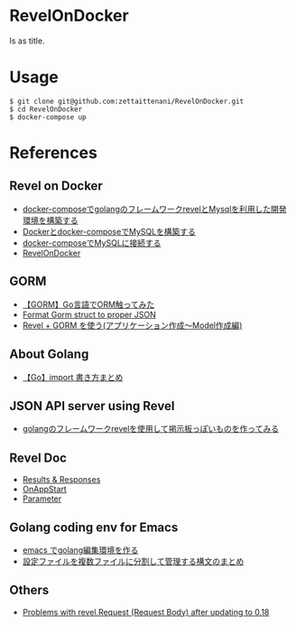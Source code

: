 # RevelOnDocker
Is as title.

# Usage
```shell
$ git clone git@github.com:zettaittenani/RevelOnDocker.git
$ cd RevelOnDocker
$ docker-compose up
```

# References
## Revel on Docker
- [docker-composeでgolangのフレームワークrevelとMysqlを利用した開発環境を構築する](https://qiita.com/youtanagai/items/533341949daafc519da3)
- [Dockerとdocker-composeでMySQLを構築する](https://tomokazu-kozuma.com/build-mysql-with-docker-compose/)
- [docker-composeでMySQLに接続する](https://qiita.com/M_Nagata/items/120831bb4e4a3deace13)
- [RevelOnDocker](https://github.com/youtangai/RevelOnDocker)

## GORM
- [【GORM】Go言語でORM触ってみた](https://qiita.com/chan-p/items/cf3e007b82cc7fce2d81)
- [Format Gorm struct to proper JSON](https://forum.golangbridge.org/t/format-gorm-struct-to-proper-json/4907)
- [Revel + GORM を使う(アプリケーション作成〜Model作成編)](https://qiita.com/egawata/items/575ddd6add6fb9de9884)

## About Golang
- [【Go】import 書き方まとめ](https://qiita.com/taji-taji/items/5a4f17bcf5b819954cc1)

## JSON API server using Revel
- [golangのフレームワークrevelを使用して掲示板っぽいものを作ってみる](http://shiro-16.hatenablog.com/entry/2015/08/16/222216)

## Revel Doc
- [Results & Responses](https://revel.github.io/manual/results.html)
- [OnAppStart](https://godoc.org/github.com/robfig/revel#OnAppStart)
- [Parameter](https://revel.github.io/manual/parameters.html)

## Golang coding env for Emacs
- [emacs でgolang編集環境を作る](https://qiita.com/bussorenre/items/3e80e59d517db8aebf46)
- [設定ファイルを複数ファイルに分割して管理する構文のまとめ](https://qiita.com/skkzsh/items/20af9affd5cc1e9678f8)

## Others
- [Problems with revel.Request (Request Body) after updating to 0.18](https://github.com/revel/revel/issues/1258)
